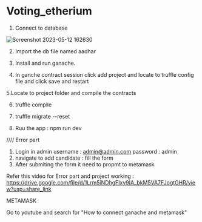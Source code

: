 # Voting_etherium


1. Connect to database 

![Screenshot 2023-05-12 162630](https://github.com/vasanthofficial/Voting_etherium/assets/99113546/505f8553-e881-47aa-8572-b4020be3af23)



2. Import the db file named aadhar


3. Install and run ganache.

4. In ganche contract session click add project and locate to truffle config file and click save and restart

5.Locate to project folder and compile the contracts

6. truffle compile

7. truffle migrate --reset

8. Ruu the app : npm run dev

//// Error part 

1. Login in admin username : admin@admin.com password : admin
2. navigate to add candidate : fill the form 
3. After submiting the form it need to propmt to metamask 



Refer this video for Error part and project working :  https://drive.google.com/file/d/1Lrm5iNDhgFIxy9IA_bkM5VA7FJogtGHR/view?usp=share_link


METAMASK

Go to youtube and search for "How to connect ganache and metamask"
